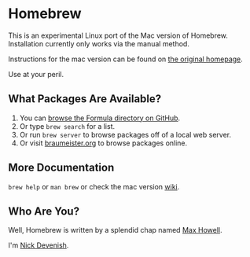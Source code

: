 Homebrew
========
This is an experimental Linux port of the Mac version of Homebrew. Installation currently only works via the manual method.

Instructions for the mac version can be found on [the original homepage][home].

Use at your peril.

What Packages Are Available?
----------------------------
1. You can [browse the Formula directory on GitHub][formula].
2. Or type `brew search` for a list.
3. Or run `brew server` to browse packages off of a local web server.
4. Or visit [braumeister.org][braumeister] to browse packages online.

More Documentation
------------------
`brew help` or `man brew` or check the mac version [wiki][].

Who Are You?
------------
Well, Homebrew is written by a splendid chap named [Max Howell][mxcl].

I'm [Nick Devenish][nick].


[home]:http://mxcl.github.com/homebrew
[wiki]:http://wiki.github.com/mxcl/homebrew
[mxcl]:http://twitter.com/mxcl
[formula]:http://github.com/mxcl/homebrew/tree/master/Library/Formula/
[braumeister]:http://braumeister.org
[nick]:http://twitter.com/ndevenish
